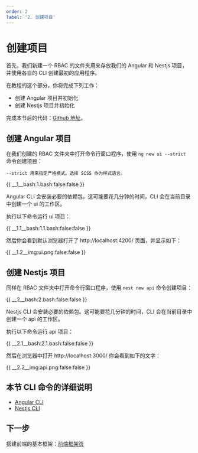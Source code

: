 ```yaml
---
order: 2
label: '2. 创建项目'
---
```


# 创建项目

首先，我们新建一个 RBAC 的文件夹用来存放我们的 Angular 和 Nestjs 项目，并使用各自的 CLI 创建最初的应用程序。

在教程的这个部分，你将完成下列工作：

- 创建 Angular 项目并初始化
- 创建 Nestjs 项目并初始化

完成本节后的代码：<a href="https://github.com/NG-NEST/ng-nest-examples/tree/master/RBAC/2-create-project" target="_blank">Github 地址</a>。

## 创建 Angular 项目

在我们创建的 RBAC 文件夹中打开命令行窗口程序，使用 `ng new ui --strict` 命令创建项目：

```info
--strict 用来指定严格模式。选择 SCSS 作为样式语言。
```

{{ __1\__bash:1.bash:false:false }}

Angular CLI 会安装必要的依赖包。这可能要花几分钟的时间，CLI 会在当前目录中创建一个 ui 的工作区。

执行以下命令运行 ui 项目：

{{ __1.1\__bash:1.1.bash:false:false }}

然后你会看到默认浏览器打开了 http://localhost:4200/ 页面，并显示如下：

{{ __1.2\__img:ui.png:false:false }}

## 创建 Nestjs 项目

同样在 RBAC 文件夹中打开命令行窗口程序，使用 `nest new api` 命令创建项目：

{{ __2\__bash:2.bash:false:false }}

Nestjs CLI 会安装必要的依赖包。这可能要花几分钟的时间，CLI 会在当前目录中创建一个 api 的工作区。

执行以下命令运行 api 项目：

{{ __2.1\__bash:2.1.bash:false:false }}

然后在浏览器中打开 http://localhost:3000/ 你会看到如下的文字：

{{ __2.2\__img:api.png:false:false }}

## 本节 CLI 命令的详细说明

- <a href="https://angular.cn/cli" target="_blank">Angular CLI</a>
- <a href="https://docs.nestjs.com/cli/overview" target="_blank">Nestjs CLI</a>

## 下一步

搭建前端的基本框架：[前端框架页](index/docs/zh_CN/course/rbac/3-ui-frame)
